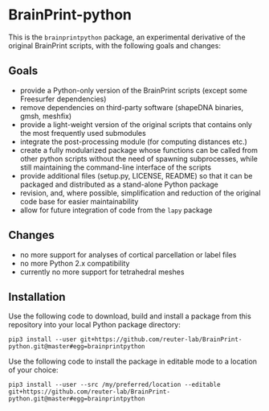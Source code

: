 # BrainPrint-python

This is the `brainprintpython` package, an experimental derivative of the 
original BrainPrint scripts, with the following goals and changes:

## Goals

- provide a Python-only version of the BrainPrint scripts (except some 
  Freesurfer dependencies)
- remove dependencies on third-party software (shapeDNA binaries, gmsh, meshfix)
- provide a light-weight version of the original scripts that contains only the
  most frequently used submodules
- integrate the post-processing module (for computing distances etc.)
- create a fully modularized package whose functions can be called from other
  python scripts without the need of spawning subprocesses, while still
  maintaining the command-line interface of the scripts
- provide additional files (setup.py, LICENSE, README) so that it can be 
  packaged and distributed as a stand-alone Python package
- revision, and, where possible, simplification and reduction of the original 
  code base for easier maintainability
- allow for future integration of code from the `lapy` package

## Changes

- no more support for analyses of cortical parcellation or label files
- no more Python 2.x compatibility
- currently no more support for tetrahedral meshes

## Installation

Use the following code to download, build and install a package from this 
repository into your local Python package directory:

`pip3 install --user git+https://github.com/reuter-lab/BrainPrint-python.git@master#egg=brainprintpython`

Use the following code to install the package in editable mode to a location of
your choice:

`pip3 install --user --src /my/preferred/location --editable git+https://github.com/reuter-lab/BrainPrint-python.git@master#egg=brainprintpython`

